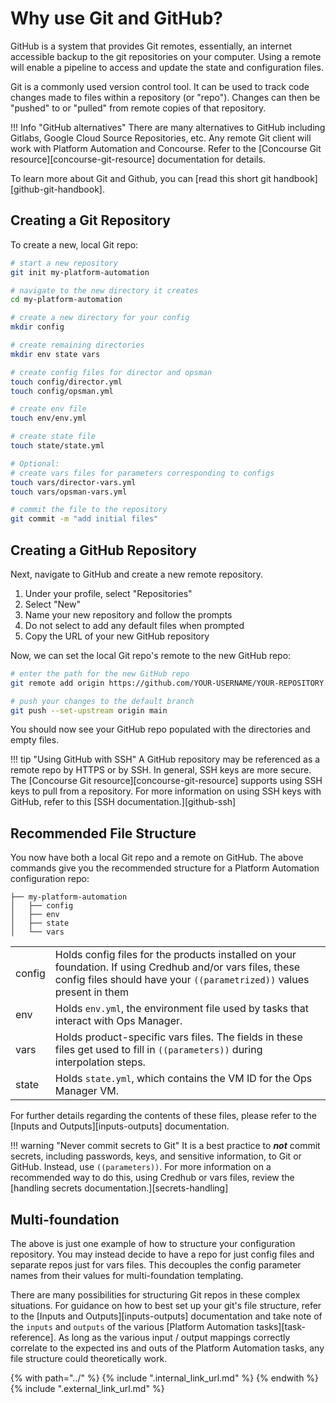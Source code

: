 # Why use Git and GitHub?

GitHub is a system that provides Git remotes,
essentially, an internet accessible backup to the git repositories on your computer.
Using a remote will enable a pipeline
to access and update the state and configuration files.

Git is a commonly used version control tool.
It can be used to track code changes made to files within a repository (or "repo").
Changes can then be "pushed" to or "pulled" from remote copies of that repository.

!!! Info "GitHub alternatives"
    There are many alternatives to GitHub including
    Gitlabs, Google Cloud Source Repositories, etc.
    Any remote Git client will work with Platform Automation and Concourse.
    Refer to the [Concourse Git resource][concourse-git-resource] documentation for details.

To learn more about Git and Github,
you can [read this short git handbook][github-git-handbook].

## Creating a Git Repository

To create a new, local Git repo:

```bash
# start a new repository
git init my-platform-automation

# navigate to the new directory it creates
cd my-platform-automation

# create a new directory for your config
mkdir config

# create remaining directories
mkdir env state vars

# create config files for director and opsman
touch config/director.yml
touch config/opsman.yml

# create env file
touch env/env.yml

# create state file
touch state/state.yml

# Optional:
# create vars files for parameters corresponding to configs
touch vars/director-vars.yml
touch vars/opsman-vars.yml

# commit the file to the repository
git commit -m "add initial files"
```

## Creating a GitHub Repository

Next, navigate to GitHub and create a new remote repository.

1. Under your profile, select "Repositories"
1. Select "New"
1. Name your new repository and follow the prompts
1. Do not select to add any default files when prompted
1. Copy the URL of your new GitHub repository

Now, we can set the local Git repo's
remote to the new GitHub repo:

```bash
# enter the path for the new GitHub repo
git remote add origin https://github.com/YOUR-USERNAME/YOUR-REPOSITORY.git

# push your changes to the default branch
git push --set-upstream origin main
```

You should now see your GitHub repo populated
with the directories and empty files.

!!! tip "Using GitHub with SSH"
    A GitHub repository may be referenced
    as a remote repo by HTTPS or by SSH.
    In general, SSH keys are more secure.
    The [Concourse Git resource][concourse-git-resource]
    supports using SSH keys to pull from a repository.
    For more information on using SSH keys with GitHub,
    refer to this [SSH documentation.][github-ssh]

## Recommended File Structure

You now have both a local Git repo and a remote on GitHub.
The above commands give you the recommended structure
for a Platform Automation configuration repo:

```tree
├── my-platform-automation
│   ├── config
│   ├── env
│   ├── state
│   └── vars
```      

<table>
    <tr>
        <td>config</td>
        <td>
            Holds config files for the products installed on your foundation.
            If using Credhub and/or vars files,
            these config files should have your <code>((parametrized))</code> values present in them
        </td>
    </tr>
    <tr>
        <td>env</td>
        <td>
            Holds <code>env.yml</code>,
            the environment file used by tasks that interact with Ops Manager.
        </td>
    </tr>
    <tr>
        <td>vars</td>
        <td>
          Holds product-specific vars files.
          The fields in these files get used to fill in
          <code>((parameters))</code> during interpolation steps.
        </td>
    </tr>
    <tr>
        <td>state</td>
        <td>
            Holds <code>state.yml</code>,
            which contains the VM ID for the Ops Manager VM.
        </td>
    </tr>
</table>

For further details regarding the contents of these files,
please refer to the [Inputs and Outputs][inputs-outputs] documentation.

!!! warning "Never commit secrets to Git"
    It is a best practice to **_not_** commit secrets,
    including passwords, keys, and sensitive information,
    to Git or GitHub. Instead, use `((parameters))`.
    For more information on a recommended way to do this,
    using Credhub or vars files,
    review the [handling secrets documentation.][secrets-handling]

## Multi-foundation

The above is just one example of how to structure your configuration repository.
You may instead decide to have a repo for just config files and separate repos
just for vars files. This decouples the config parameter names from their values
for multi-foundation templating.

There are many possibilities for structuring Git repos in these complex situations.
For guidance on how to best set up your git's file structure,
refer to the [Inputs and Outputs][inputs-outputs] documentation
and take note of the `inputs` and `outputs` of the
various [Platform Automation tasks][task-reference].
As long as the various input / output mappings correctly correlate
to the expected ins and outs of the Platform Automation tasks,
any file structure could theoretically work.

{% with path="../" %}
    {% include ".internal_link_url.md" %}
{% endwith %}
{% include ".external_link_url.md" %}
